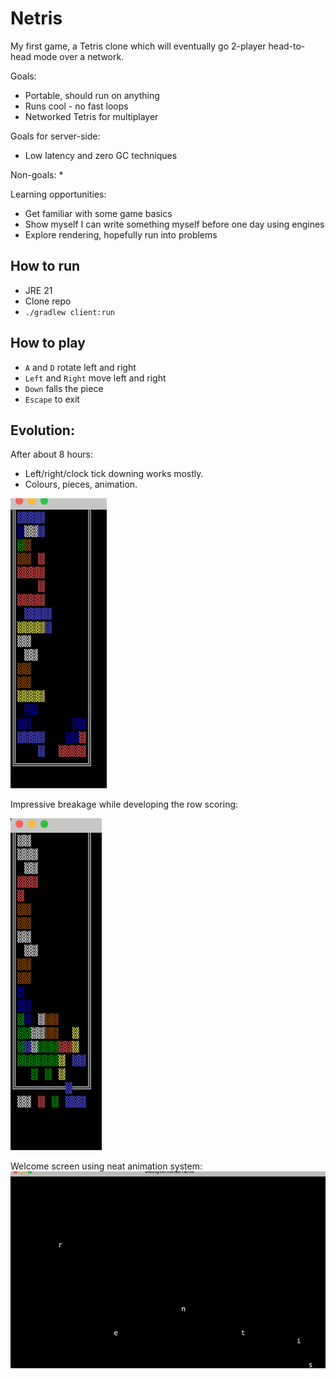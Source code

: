 # Netris

My first game, a Tetris clone which will eventually go 2-player head-to-head mode over a network.

Goals:
* Portable, should run on anything
* Runs cool - no fast loops
* Networked Tetris for multiplayer

Goals for server-side:
* Low latency and zero GC techniques

Non-goals:
* 

Learning opportunities:
* Get familiar with some game basics
* Show myself I can write something myself before one day using engines
* Explore rendering, hopefully run into problems

## How to run
* JRE 21
* Clone repo
* `./gradlew client:run`

## How to play
* `A` and `D` rotate left and right
* `Left` and `Right` move left and right
* `Down` falls the piece
* `Escape` to exit

## Evolution:

After about 8 hours:
* Left/right/clock tick downing works mostly.
* Colours, pieces, animation.

![img.png](/history-pics/img0.png)

Impressive breakage while developing the row scoring:

![img.png](/history-pics/img1.png)

Welcome screen using neat animation system:
![img2.gif](history-pics/img2.gif)

